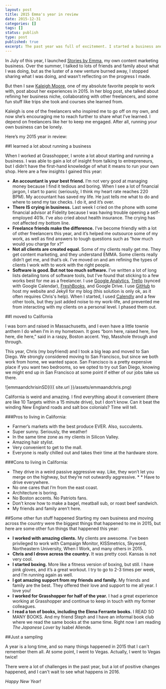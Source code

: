 ```yaml
---
layout: post
title: 2015 Emma's year in review
date: 2015-12-31
categories: []
tags: []
status: publish
type: post
published: true
excerpt: The past year was full of excitement. I started a business and moved to California. Here's my year in review.
---
```


In July of this year, I launched [Stories by Emma](http://storiesbyemma.co/), my own content marketing business. Over the summer, I talked to lots of friends and family about what I was doing, but as the luster of a new venture burned away, I stopped sharing what I was doing, and wasn’t reflecting on the progress I made.

But then I saw [Kaleigh Moore](http://kaleighmoore.com), one of my absolute favorite people to work with, post about her experiences in 2015. In her blog post, she talked about refining her business niche, collaborating with other freelancers, and some fun stuff like trips she took and courses she learned from. 

Kaleigh is one of the freelancers who inspired me to go off on my own, and now she’s encouraging me to reach further to share what I’ve learned. I depend on freelancers like her to keep me engaged. After all, running your own business can be lonely.

Here’s my 2015 year in review:

##I learned a lot about running a business

When I worked at Grasshopper, I wrote a lot about starting and running a business. I was able to gain a lot of insight from talking to entrepreneurs, but I didn’t have the first-hand knowledge of what it means to run your own shop. Here are a few insights I gained this year:

* __An accountant is your best friend.__ I’m not very good at managing money because I find it tedious and boring. When I see a lot of financial jargon, I start to panic (seriously, I think my heart rate reaches 220 BPM). My accountant has saved my life. He just tells me what to do and where to send my tax checks. I do it, and it’s over. 
* __There IS crying in business.__ Last week I cried on the phone with some financial advisor at Fidelity because I was having trouble opening a self-employed 401k. I’ve also cried about health insurance. The crying has not affected my bottom line.
* __Freelance friends make the difference.__ I’ve become friendly with a lot of other freelancers this year, and it’s helped me outsource some of my work, as well as find answers to tough questions such as “how much would you charge for x?”
* __Not all clients are created equal.__ Some of my clients really get me. They get content marketing, and they understand EMMA. Some clients really didn’t get me, and that’s ok. I’ve moved on and am refining the types of clients I work with to work with the right people.
* __Software is good. But not too much software.__ I’ve written a lot of long lists detailing tons of software tools, but I’ve found that sticking to a few works best for me as a freelancer. I use [Google Analytics](http://google.com/analytics/), [Trello](http://trello.com) (synced with Google Calendar), [FreshBooks](http://freshbooks.com), and Google Drive. I use [GitHub](http://github.com) to host my website and Jekyll for my blog (this solution is only ok, as it often requires Chris's help). When I started, I used [Calendly](http://calendly.com) and a few other tools, but they just added noise to my work-life, and prevented me from interacting with my clients on a personal level. I phased them out.


##I moved to California

I was born and raised in Massachusetts, and I even have a little townie anthem I do when I’m in my hometown. It goes “born here, raised here, live here, die here,” said in a raspy, Boston accent. Yep, Masshole through and through.

This year, Chris (my boyfriend) and I took a big leap and moved to San Diego. We strongly considered moving to San Francisco, but since we both work from home, we wanted space. San Francisco is a pretty expensive place if you want two bedrooms, so we opted to try out San Diego, knowing we might end up in San Francisco at some point if either of our jobs take us there.

![emmaandchrisinSD]({{ site.url }}/assets/emmaandchris.png)

California is weird and amazing. I find everything about it convenient (there are like 10 Targets within a 15 minute drive), but I don’t know. Can it beat the winding New England roads and salt box colonials? Time will tell. 


###Pros to living in California:
* Farmer’s markets with the best produce EVER. Also, succulents.
* Super sunny. Seriously, the weather!
* In the same time zone as my clients in Silicon Valley.
* Amazing hair stylist.
* Very convenient to get to the mall.
* Everyone is really chilled out and takes their time at the hardware store.

###Cons to living in California:
* They drive in a weird passive aggressive way. Like, they won’t let you merge on the highway, but they’re not outwardly aggressive. * * Have to drive everywhere.
* No one cares that I’m from the east coast.
* Architecture is boring.
* No Boston accents. No Patriots fans.
* Don’t know how to make a bagel, meatball sub, or roast beef sandwich.
* My friends and family aren’t here.

##Some other fun stuff happened
Starting my own business and moving across the country were the biggest things that happened to me in 2015, but here are some other fun things that happened this year:

* __I worked with amazing clients.__ My clients are awesome. I’ve been privileged to work with Campaign Monitor, KISSmetrics, Skyword, Northeastern University, When I Work, and many others in 2015.
* __Chris and I drove across the country.__ It was pretty cool. Kansas is not very cool.
* __I started boxing.__ More like a fitness version of boxing, but still. I have pink gloves, and it’s a great workout. I try to go to 2-3 times per week, and I’m running again as well.
* __I got amazing support from my friends and family.__ My friends and family are the best. They offered their love and support to me all year. I love you!
* __I worked for Grasshopper for half of the year.__ I had a great experience working at Grasshopper and continue to keep in touch with my former colleagues.
* __I read a ton of books, including the Elena Ferrante books.__ I READ SO MANY BOOKS. And my friend Steph and I have an informal book club where we read the same books at the same time. Right now I am reading *The Japanese Lover* by Isabel Allende.

##Just a sampling

A year is a long time, and so many things happened in 2015 that I can't remember them all. At some point, I went to Vegas. Actually, I went to Vegas twice!

There were a lot of challenges in the past year, but a lot of positive changes happened, and I can't wait to see what happens in 2016.

_Happy New Year!_
